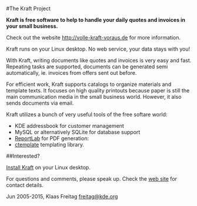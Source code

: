 #The Kraft Project

**Kraft is free software to help to handle your daily quotes and invoices
in your small business.**

Check out the website http://volle-kraft-voraus.de for more information.

Kraft runs on your Linux desktop. No web service, your data stays with you!

With Kraft, writing documents like quotes and invoices is very easy and fast.
Repeating tasks are supported, documents can be generated semi automatically,
ie. invoices from offers sent out before.

For efficient work, Kraft supports catalogs to organize materials and
template texts. It focuses on high quality printouts because paper is
still the main communication media in the small business world. However,
it also sends documents via email.

Kraft utilizes a bunch of very useful tools of the free softare world:
- KDE addressbook for customer management
- MySQL or alternatively SQLite for database support
- [ReportLab](http://www.reportlab.com/opensource/) for PDF generation:
- [ctemplate](https://github.com/OlafvdSpek/ctemplate) templating library.

##Interested?

[Install Kraft](http://volle-kraft-voraus.de/Main/Download) on your Linux desktop.

For questions and comments, please speak up. Check the [web site](http://volle-kraft-voraus.de/Main/Contribution)
for contact details.

Jun 2005-2015, Klaas Freitag <freitag@kde.org>
